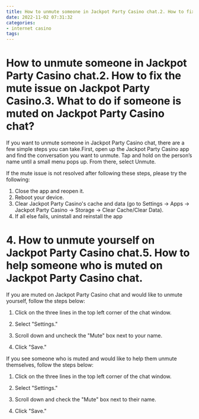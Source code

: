 ```yaml
---
title: How to unmute someone in Jackpot Party Casino chat.2. How to fix the mute issue on Jackpot Party Casino.3. What to do if someone is muted on Jackpot Party Casino chat
date: 2022-11-02 07:31:32
categories:
- internet casino
tags:
---
```



#  How to unmute someone in Jackpot Party Casino chat.2. How to fix the mute issue on Jackpot Party Casino.3. What to do if someone is muted on Jackpot Party Casino chat?

If you want to unmute someone in Jackpot Party Casino chat, there are a few simple steps you can take.First, open up the Jackpot Party Casino app and find the conversation you want to unmute. Tap and hold on the person’s name until a small menu pops up. From there, select Unmute.

If the mute issue is not resolved after following these steps, please try the following:

1. Close the app and reopen it.
2. Reboot your device.
3. Clear Jackpot Party Casino's cache and data (go to Settings -> Apps -> Jackpot Party Casino -> Storage -> Clear Cache/Clear Data).
4. If all else fails, uninstall and reinstall the app

# 4. How to unmute yourself on Jackpot Party Casino chat.5. How to help someone who is muted on Jackpot Party Casino chat.

If you are muted on Jackpot Party Casino chat and would like to unmute yourself, follow the steps below:

1. Click on the three lines in the top left corner of the chat window.

2. Select "Settings."

3. Scroll down and uncheck the "Mute" box next to your name.

4. Click "Save."

If you see someone who is muted and would like to help them unmute themselves, follow the steps below:

1. Click on the three lines in the top left corner of the chat window.

2. Select "Settings."

3. Scroll down and check the "Mute" box next to their name.

4. Click "Save."